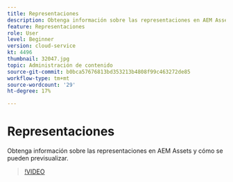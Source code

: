 ```yaml
---
title: Representaciones
description: Obtenga información sobre las representaciones en AEM Assets y cómo se pueden previsualizar.
feature: Representaciones
role: User
level: Beginner
version: cloud-service
kt: 4496
thumbnail: 32047.jpg
topic: Administración de contenido
source-git-commit: b0bca57676813bd353213b4808f99c463272de85
workflow-type: tm+mt
source-wordcount: '29'
ht-degree: 17%

---
```



# Representaciones

Obtenga información sobre las representaciones en AEM Assets y cómo se pueden previsualizar.

>[!VIDEO](https://video.tv.adobe.com/v/32047/?quality=12&learn=on&hidetitle=true)